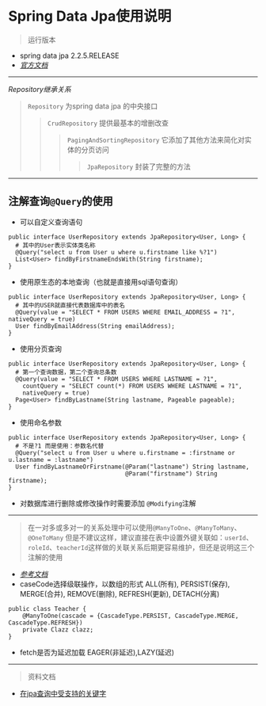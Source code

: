 # Spring Data Jpa使用说明
> 运行版本
- spring data jpa 2.2.5.RELEASE
- *[官方文档](https://docs.spring.io/spring-data/jpa/docs/2.2.5.RELEASE/reference/html/#)*
---
*Repository继承关系*  
> `Repository` 为spring data jpa 的中央接口
>> `CrudRepository` 提供最基本的增删改查
>>> `PagingAndSortingRepository` 它添加了其他方法来简化对实体的分页访问
>>>> `JpaRepository` 封装了完整的方法
---
## 注解查询`@Query`的使用
- 可以自定义查询语句
```
public interface UserRepository extends JpaRepository<User, Long> {
  # 其中的User表示实体类名称
  @Query("select u from User u where u.firstname like %?1")
  List<User> findByFirstnameEndsWith(String firstname);
}
```

- 使用原生态的本地查询（也就是直接用sql语句查询）
```
public interface UserRepository extends JpaRepository<User, Long> {
  # 其中的USER就直接代表数据库中的表名
  @Query(value = "SELECT * FROM USERS WHERE EMAIL_ADDRESS = ?1", nativeQuery = true)
  User findByEmailAddress(String emailAddress);
}
```

- 使用分页查询
```
public interface UserRepository extends JpaRepository<User, Long> {
  # 第一个查询数据，第二个查询总条数
  @Query(value = "SELECT * FROM USERS WHERE LASTNAME = ?1",
    countQuery = "SELECT count(*) FROM USERS WHERE LASTNAME = ?1",
    nativeQuery = true)
  Page<User> findByLastname(String lastname, Pageable pageable);
}
```

- 使用命名参数
```
public interface UserRepository extends JpaRepository<User, Long> {
  # 不是?1 而是使用：参数名代替
  @Query("select u from User u where u.firstname = :firstname or u.lastname = :lastname")
  User findByLastnameOrFirstname(@Param("lastname") String lastname,
                                 @Param("firstname") String firstname);
}
```

- 对数据库进行删除或修改操作时需要添加 `@Modifying`注解
---  
>在一对多或多对一的关系处理中可以使用`@ManyToOne`、`@ManyToMany`、`@OneToMany`  但是不建议这样，建议直接在表中设置外键关联如：`userId`、`roleId`、`teacherId`这样做的关联关系后期更容易维护，但还是说明这三个注解的使用   
- *[参考文档](https://www.objectdb.com/api/java/jpa/ManyToOne)*
- caseCode选择级联操作，以数组的形式 
ALL(所有), PERSIST(保存), MERGE(合并), REMOVE(删除), REFRESH(更新), DETACH(分离)
```
public class Teacher {
    @ManyToOne(cascade = {CascadeType.PERSIST, CascadeType.MERGE, CascadeType.REFRESH})
    private Clazz clazz;
}
```
- fetch是否为延迟加载
EAGER(非延迟),LAZY(延迟)



---
> 资料文档
- [在jpa查询中受支持的关键字](.\src\main\resources\file\jpa查询.png)